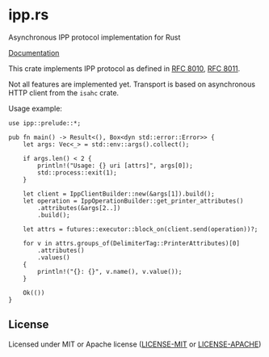 # ipp.rs

Asynchronous IPP protocol implementation for Rust

[Documentation](https://docs.rs/ipp)

This crate implements IPP protocol as defined in [RFC 8010](https://tools.ietf.org/html/rfc8010), [RFC 8011](https://tools.ietf.org/html/rfc8011).

Not all features are implemented yet. Transport is based on asynchronous HTTP client from the `isahc` crate.

Usage example:

```rust,no_run
use ipp::prelude::*;

pub fn main() -> Result<(), Box<dyn std::error::Error>> {
    let args: Vec<_> = std::env::args().collect();

    if args.len() < 2 {
        println!("Usage: {} uri [attrs]", args[0]);
        std::process::exit(1);
    }

    let client = IppClientBuilder::new(&args[1]).build();
    let operation = IppOperationBuilder::get_printer_attributes()
        .attributes(&args[2..])
        .build();

    let attrs = futures::executor::block_on(client.send(operation))?;

    for v in attrs.groups_of(DelimiterTag::PrinterAttributes)[0]
        .attributes()
        .values()
    {
        println!("{}: {}", v.name(), v.value());
    }

    Ok(())
}
```

## License

Licensed under MIT or Apache license ([LICENSE-MIT](https://opensource.org/licenses/MIT) or [LICENSE-APACHE](https://opensource.org/licenses/Apache-2.0))

